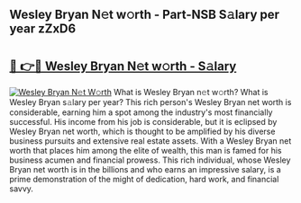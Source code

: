 ## Wesley Bryan N𝚎t w𝚘rth - Part-NSB S𝚊lary per year zZxD6

# <h2><a href="http://gc3p35j.nevu.top/?p=Wesley+Bryan">🔗 👉🔴 Wesley Bryan N𝚎t w𝚘rth - S𝚊lary</a></h2>

[![Wesley Bryan N𝚎t W𝚘rth](https://i.imgur.com/Oavwk0R.jpeg)](http://gc3p35j.nevu.top/?p=Wesley+Bryan)
What is Wesley Bryan n𝚎t w𝚘rth? What is Wesley Bryan s𝚊lary per year?
This rich person's Wesley Bryan net worth is considerable, earning him a spot among the industry's most financially successful. His income from his job is considerable, but it is eclipsed by Wesley Bryan net worth, which is thought to be amplified by his diverse business pursuits and extensive real estate assets. With a Wesley Bryan net worth that places him among the elite of wealth, this man is famed for his business acumen and financial prowess. This rich individual, whose Wesley Bryan net worth is in the billions and who earns an impressive salary, is a prime demonstration of the might of dedication, hard work, and financial savvy.
